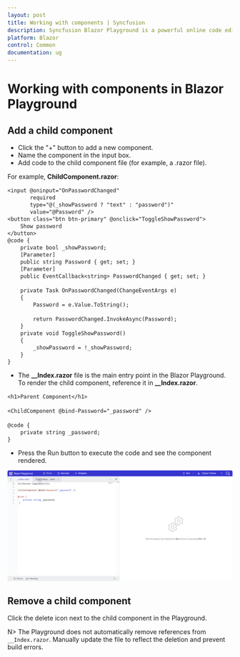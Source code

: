 ```yaml
---
layout: post
title: Working with components | Syncfusion
description: Syncfusion Blazor Playground is a powerful online code editor for building and editing Blazor components easily.
platform: Blazor
control: Common
documentation: ug
---
```


# Working with components in Blazor Playground

## Add a child component

* Click the "+" button to add a new component.
* Name the component in the input box.
* Add code to the child component file (for example, a .razor file).

For example, **ChildComponent.razor**:

```cshtml
<input @oninput="OnPasswordChanged"
       required
       type="@(_showPassword ? "text" : "password")"
       value="@Password" />
<button class="btn btn-primary" @onclick="ToggleShowPassword">
    Show password
</button>
@code {
    private bool _showPassword;
    [Parameter]
    public string Password { get; set; }
    [Parameter]
    public EventCallback<string> PasswordChanged { get; set; }

    private Task OnPasswordChanged(ChangeEventArgs e)
    {
        Password = e.Value.ToString();

        return PasswordChanged.InvokeAsync(Password);
    }
    private void ToggleShowPassword()
    {
        _showPassword = !_showPassword;
    }
}
```
* The **__Index.razor** file is the main entry point in the Blazor Playground. To render the child component, reference it in **__Index.razor**.

```cshtml
<h1>Parent Component</h1>

<ChildComponent @bind-Password="_password" />

@code {
    private string _password;
}
```
* Press the Run button to execute the code and see the component rendered.

![Syncfusion Blazor Playground with Child Component](images/child_component.gif)

## Remove a child component

Click the delete icon next to the child component in the Playground.

N> The Playground does not automatically remove references from `__Index.razor`. Manually update the file to reflect the deletion and prevent build errors.

